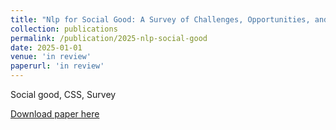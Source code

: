 ```yaml
---
title: "Nlp for Social Good: A Survey of Challenges, Opportunities, and Responsible Deployment"
collection: publications
permalink: /publication/2025-nlp-social-good
date: 2025-01-01
venue: 'in review'
paperurl: 'in review'
---
```

Social good, CSS, Survey

[Download paper here](https://arxiv.org/pdf/2505.22327)
